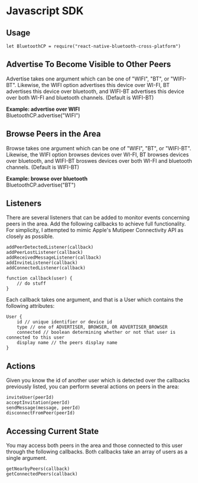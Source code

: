 # Javascript SDK

## Usage

```
let BluetoothCP = require("react-native-bluetooth-cross-platform")
```

## Advertise To Become Visible to Other Peers

Advertise takes one argument which can be one of "WIFI", "BT", or "WIFI-BT". Likewise, the WIFI option advertises this device over WI-FI, BT advertises this device over bluetooth, and WIFI-BT advertises this device over both WI-FI and bluetooth channels. \(Default is WIFI-BT\)

**Example: advertise over WIFI**  
BluetoothCP.advertise\("WIFI"\)

## Browse Peers in the Area

Browse takes one argument which can be one of "WIFI", "BT", or "WIFI-BT". Likewise, the WIFI option browses devices over WI-FI, BT browses devices over bluetooth, and WIFI-BT broswes devices over both WI-FI and bluetooth channels. \(Default is WIFI-BT\)

**Example: browse over bluetooth**  
BluetoothCP.advertise\("BT"\)

## Listeners

There are several listeners that can be added to monitor events concerning peers in the area. Add the following callbacks to achieve full functionality. For simplicity, I attempted to mimic Apple's Mutipeer Connectivity API as closely as possible.

```
addPeerDetectedListener(callback)
addPeerLostListener(callback)
addReceivedMessageListener(callback)
addInviteListener(callback)
addConnectedListener(callback)

function callback(user) {
    // do stuff
}
```

Each callback takes one argument, and that is a User which contains the following attributes:

```
User {
    id // unique identifier or device id
    type // one of ADVERTISER, BROWSER, OR ADVERTISER_BROWSER
    connected // boolean determining whether or not that user is connected to this user
    display name // the peers display name
}
```

## Actions

Given you know the id of another user which is detected over the callbacks previously listed, you can perform several actions on peers in the area:

```
inviteUser(peerId)
acceptInvitation(peerId)
sendMessage(message, peerId)
disconnectFromPeer(peerId)
```

## Accessing Current State

You may access both peers in the area and those connected to this user through the following callbacks. Both callbacks take an array of users as a single argument.

```
getNearbyPeers(callback)
getConnectedPeers(callback)
```



